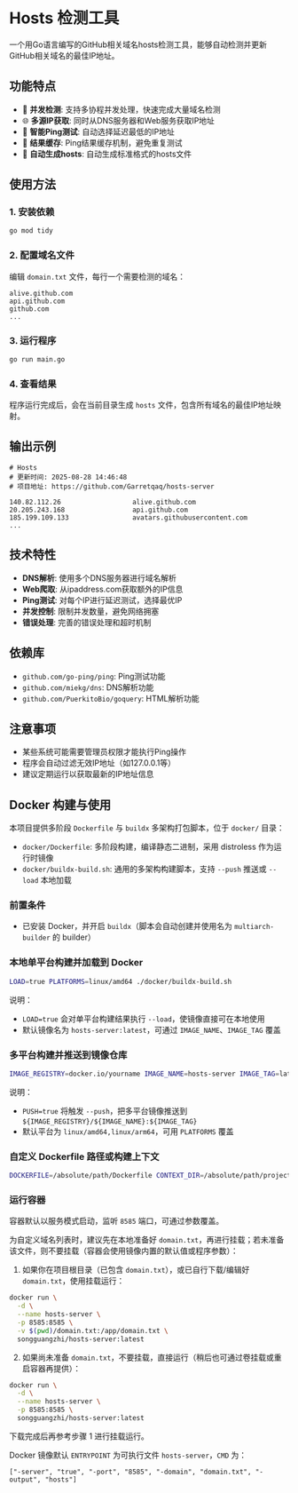# Hosts 检测工具

一个用Go语言编写的GitHub相关域名hosts检测工具，能够自动检测并更新GitHub相关域名的最佳IP地址。

## 功能特点

- 🚀 **并发检测**: 支持多协程并发处理，快速完成大量域名检测
- 🌐 **多源IP获取**: 同时从DNS服务器和Web服务获取IP地址
- 📡 **智能Ping测试**: 自动选择延迟最低的IP地址
- 💾 **结果缓存**: Ping结果缓存机制，避免重复测试
- 📝 **自动生成hosts**: 自动生成标准格式的hosts文件

## 使用方法

### 1. 安装依赖

```bash
go mod tidy
```

### 2. 配置域名文件

编辑 `domain.txt` 文件，每行一个需要检测的域名：

```
alive.github.com
api.github.com
github.com
...
```

### 3. 运行程序

```bash
go run main.go
```

### 4. 查看结果

程序运行完成后，会在当前目录生成 `hosts` 文件，包含所有域名的最佳IP地址映射。

## 输出示例

```
# Hosts
# 更新时间: 2025-08-28 14:46:48
# 项目地址: https://github.com/Garretqaq/hosts-server

140.82.112.26                  alive.github.com
20.205.243.168                 api.github.com
185.199.109.133                avatars.githubusercontent.com
...
```

## 技术特性

- **DNS解析**: 使用多个DNS服务器进行域名解析
- **Web爬取**: 从ipaddress.com获取额外的IP信息
- **Ping测试**: 对每个IP进行延迟测试，选择最优IP
- **并发控制**: 限制并发数量，避免网络拥塞
- **错误处理**: 完善的错误处理和超时机制

## 依赖库

- `github.com/go-ping/ping`: Ping测试功能
- `github.com/miekg/dns`: DNS解析功能
- `github.com/PuerkitoBio/goquery`: HTML解析功能

## 注意事项

- 某些系统可能需要管理员权限才能执行Ping操作
- 程序会自动过滤无效IP地址（如127.0.0.1等）
- 建议定期运行以获取最新的IP地址信息


## Docker 构建与使用

本项目提供多阶段 `Dockerfile` 与 `buildx` 多架构打包脚本，位于 `docker/` 目录：

- `docker/Dockerfile`: 多阶段构建，编译静态二进制，采用 distroless 作为运行时镜像
- `docker/buildx-build.sh`: 通用的多架构构建脚本，支持 `--push` 推送或 `--load` 本地加载

### 前置条件

- 已安装 Docker，并开启 `buildx`（脚本会自动创建并使用名为 `multiarch-builder` 的 builder）

### 本地单平台构建并加载到 Docker

```bash
LOAD=true PLATFORMS=linux/amd64 ./docker/buildx-build.sh
```

说明：
- `LOAD=true` 会对单平台构建结果执行 `--load`，使镜像直接可在本地使用
- 默认镜像名为 `hosts-server:latest`，可通过 `IMAGE_NAME`、`IMAGE_TAG` 覆盖

### 多平台构建并推送到镜像仓库

```bash
IMAGE_REGISTRY=docker.io/yourname IMAGE_NAME=hosts-server IMAGE_TAG=latest PUSH=true ./docker/buildx-build.sh
```

说明：
- `PUSH=true` 将触发 `--push`，把多平台镜像推送到 `${IMAGE_REGISTRY}/${IMAGE_NAME}:${IMAGE_TAG}`
- 默认平台为 `linux/amd64,linux/arm64`，可用 `PLATFORMS` 覆盖

### 自定义 Dockerfile 路径或构建上下文

```bash
DOCKERFILE=/absolute/path/Dockerfile CONTEXT_DIR=/absolute/path/project ./docker/buildx-build.sh
```

### 运行容器

容器默认以服务模式启动，监听 `8585` 端口，可通过参数覆盖。

为自定义域名列表时，建议先在本地准备好 `domain.txt`，再进行挂载；若未准备该文件，则不要挂载（容器会使用镜像内置的默认值或程序参数）：

1) 如果你在项目根目录（已包含 `domain.txt`），或已自行下载/编辑好 `domain.txt`，使用挂载运行：

```bash
docker run \
  -d \
  --name hosts-server \
  -p 8585:8585 \
  -v $(pwd)/domain.txt:/app/domain.txt \
  songguangzhi/hosts-server:latest
```

2) 如果尚未准备 `domain.txt`，不要挂载，直接运行（稍后也可通过卷挂载或重启容器再提供）：

```bash
docker run \
  -d \
  --name hosts-server \
  -p 8585:8585 \
  songguangzhi/hosts-server:latest
```


下载完成后再参考步骤 1 进行挂载运行。

Docker 镜像默认 `ENTRYPOINT` 为可执行文件 `hosts-server`，`CMD` 为：

```text
["-server", "true", "-port", "8585", "-domain", "domain.txt", "-output", "hosts"]
```

